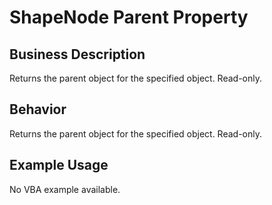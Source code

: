 # ShapeNode Parent Property

## Business Description
Returns the parent object for the specified object. Read-only.

## Behavior
Returns the parent object for the specified object. Read-only.

## Example Usage
No VBA example available.